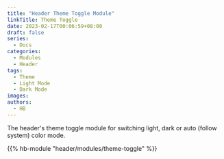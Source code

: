 ```yaml
---
title: "Header Theme Toggle Module"
linkTitle: Theme Toggle
date: 2023-02-17T00:06:59+08:00
draft: false
series:
  - Docs
categories:
  - Modules
  - Header
tags:
  - Theme
  - Light Mode
  - Dark Mode
images:
authors:
  - HB
---
```


The header's theme toggle module for switching light, dark or auto (follow system) color mode.

<!--more-->

{{% hb-module "header/modules/theme-toggle" %}}
